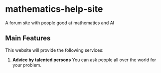# mathematics-help-site
A forum site with people good at mathematics and AI

## Main Features

This website will provide the following services:

1. **Advice by talented persons** You can ask people all over the world for your problem.
